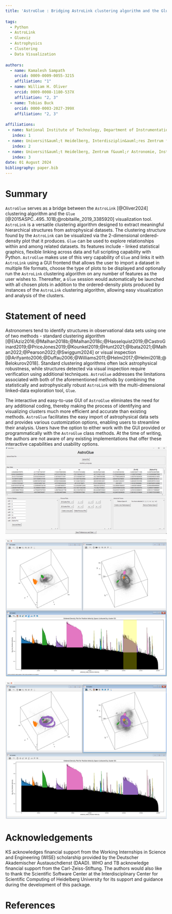 ```yaml
---
title: 'AstroGlue : Bridging AstroLink clustering algorithm and the Glue visualization tool for Astrophysical Datasets'

tags:
  - Python
  - AstroLink
  - Glueviz
  - Astrophysics
  - Clustering
  - Data Visualization

authors:
  - name: Kamalesh Sampath
    orcid: 0009-0009-0055-3215
    affiliation: "1"
  - name: William H. Oliver
    orcid: 0009-0008-1180-537X
    affiliation: "2, 3"
  - name: Tobias Buck
    orcid: 0000-0003-2027-399X
    affiliation: "2, 3"

affiliations:
 - name: National Institute of Technology, Department of Instrumentation and Control Engineering, Tiruchirappalli - 620015, Tamil Nadu, India
   index: 1
 - name: Universit&auml;t Heidelberg, Interdisziplin&auml;res Zentrum f&uuml;r Wissenschaftliches Rechnen, Im Neuenheimer Feld 205, D-69120 Heidelberg, Germany
   index: 2
 - name: Universit&auml;t Heidelberg, Zentrum f&uuml;r Astronomie, Institut f&uuml;r Theoretische Astrophysik, Albert-&Uuml;berle-Stra&szlig;e 2, D-69120 Heidelberg, Germany
   index: 3
date: 01 August 2024
bibliography: paper.bib
---
```


# Summary
`AstroGlue` serves as a bridge between the `AstroLink` [@Oliver2024] clustering algorithm and the `Glue` [@2015ASPC..495..101B;@robitaille_2019_3385920] visualization tool. `AstroLink` is a versatile clustering algorithm designed to extract meaningful hierarchical structures from astrophysical datasets. The clustering structure found by the `AstroLink` can be visualized via the 2-dimensional ordered-density plot that it produces. `Glue` can be used to explore relationships within and among related datasets. Its features include - linked statistical graphics, flexible linking across data and full scripting capability with Python. `AstroGlue` makes use of this very capability of `Glue` and links it with `AstroLink` using a GUI frontend that allows the user to import a dataset in multiple file formats, choose the type of plots to be displayed and optionally run the `AstroLink` clustering algorithm on any number of features as the user wishes to. Thereafter, a `Glue` session would automatically be launched with all chosen plots in addition to the ordered-density plots produced by instances of the `AstroLink` clustering algorithm, allowing easy visualization and analysis of the clusters.

# Statement of need
Astronomers tend to identify structures in observational data sets using one of two methods - standard clustering algorithm [@ElAziz2016;@Malhan2018b;@Malhan2018c;@Hasselquist2019;@CastroGinard2019;@PriceJones2019;@Kounkel2019;@Hunt2021;@Ibata2021;@Malhan2022;@Pearson2022;@Swiggum2024] or visual inspection [@Arifyanto2006;@Duffau2006;@Williams2011;@Helmi2017;@Helmi2018;@Belokurov2018]. Standard clustering algorithms often lack astrophysical robustness, while structures detected via visual inspection require verification using additional techniques. `AstroGlue` addresses the limitations associated with both of the aforementioned methods by combining the statistically and astrophysically robust `AstroLink` with the multi-dimensional linked-data exploration tool, `Glue`.

The interactive and easy-to-use GUI of `AstroGlue` eliminates the need for any additional coding, thereby making the process of identifying and visualizing clusters much more efficient and accurate than existing methods. `AstroGlue` facilitates the easy import of astrophysical data sets and provides various customization options, enabling users to streamline their analysis. Users have the option to either work with the GUI provided or programmatically with the `AstroGlue` class methods. At the time of writing, the authors are not aware of any existing implementations that offer these interactive capabilities and usability options. 
![`AstroGlue` GUI with a data set imported, plots chosen and `AstroLink` featurespace set.](AstroGlue_example/1.png) 

![`Glue` session launched with all chosen plots and certain chosen clusters highlighted.](AstroGlue_example/2.png)

![`Glue` session with corresponding clusters in position and velocity space marked by arrows.](AstroGlue_example/3.png)


# Acknowledgements
KS acknowledges financial support from the Working Internships in Science and Engineering (WISE) scholarship provided by the Deutscher Akademischer Austauschdienst (DAAD). WHO and TB acknowledge financial support from the Carl-Zeiss-Stiftung. The authors would also like to thank the Scientific Software Center at the Interdisciplinary Center for Scientific Computing of Heidelberg University for its support and guidance during the development of this package.

# References
